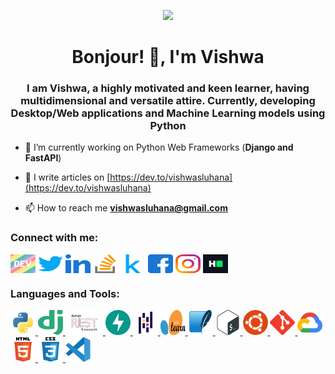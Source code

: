 <p align="center">
  <img src="https://readme-typing-svg.herokuapp.com/?color=%2336BCF7&size=24&center=true&vCenter=true&width=500&height=100&lines=Greetings+and+Salutations!+👋;Welcome+to+my+profile!+🙌;Eat+Sleep+Code+Repeat+💻">
</p>
  
<h1 align="center">Bonjour! 👋, I'm Vishwa</h1>
<h3 align="center">I am Vishwa, a highly motivated and keen learner, having multidimensional and versatile attire. Currently, developing Desktop/Web applications and Machine Learning models using Python</h3>

- 🌱 I’m currently working on Python Web Frameworks (**Django and FastAPI**)

- 📝 I write articles on [https://dev.to/vishwasluhana](https://dev.to/vishwasluhana)

- 📫 How to reach me **vishwasluhana@gmail.com**

<h3 align="left">Connect with me:</h3>
<p align="left">
<a href="https://dev.to/vishwasluhana" target="blank"><img align="center" src="icons/devto.svg" alt="vishwasluhana" height="30" width="40" /></a>
<a href="https://twitter.com/vixvos" target="blank"><img align="center" src="icons/twitter.svg" alt="vixvos" height="30" width="40" /></a>
<a href="https://linkedin.com/in/vishwa-mittar-b1980b201" target="blank"><img align="center" src="icons/linked-in.svg" alt="vishwa-mittar-b1980b201" height="30" width="40" /></a>
<a href="https://stackoverflow.com/users/11834577" target="blank"><img align="center" src="icons/stack-overflow.svg" alt="11834577" height="30" width="40" /></a>
<a href="https://kaggle.com/vishwasluhana" target="blank"><img align="center" src="icons/kaggle.svg" alt="vishwasluhana" height="30" width="40" /></a>
<a href="https://fb.com/luhanavishwas" target="blank"><img align="center" src="icons/facebook.svg" alt="luhanavishwas" height="30" width="40" /></a>
<a href="https://instagram.com/vishwas_luhana" target="blank"><img align="center" src="icons/instagram.svg" alt="vishwas_luhana" height="30" width="40" /></a>
<a href="https://www.hackerrank.com/vishwasluhana" target="blank"><img align="center" src="icons/hackerrank.svg" alt="vishwasluhana" height="30" width="40" /></a>
</p>

<h3 align="left">Languages and Tools:</h3>
<p align="left">
<a href="https://www.python.org" target="_blank" rel="noreferrer"> <img src="icons/python.svg" alt="python" width="40" height="40"/> </a>
<a href="https://www.djangoproject.com/" target="_blank" rel="noreferrer"> <img src="icons/django.svg" alt="django" width="40" height="40"/> </a>
<a href="https://www.django-rest-framework.org/" target="_blank" rel="noreferrer"> <img src="icons/drf.png" alt="django-rest-framework" width="60" height="40"/> </a>
<a href="https://fastapi.tiangolo.com/" target="_blank" rel="noreferrer"> <img src="icons/fastapi.svg" alt="fastAPI" width="40" height="40"/> </a>
<a href="https://pandas.pydata.org/" target="_blank" rel="noreferrer"> <img src="icons/pandas.svg" alt="pandas" width="40" height="40"/> </a>
<a href="https://scikit-learn.org/" target="_blank" rel="noreferrer"> <img src="icons/scikit_learn.svg" alt="scikit_learn" width="40" height="40"/> </a>
<a href="https://www.sqlite.org/" target="_blank" rel="noreferrer"> <img src="icons/sqlite.svg" alt="sqlite" width="40" height="40"/> </a>
<a href="https://www.gnu.org/software/bash/" target="_blank" rel="noreferrer"> <img src="icons/bash.svg" alt="bash" width="40" height="40"/> </a>
<a href="https://ubuntu.com/" target="_blank" rel="noreferrer"> <img src="icons/ubuntu.svg" alt="ubuntu" width="40" height="40"/> </a>
<a href="https://git-scm.com/" target="_blank" rel="noreferrer"> <img src="icons/git-scm.svg" alt="git" width="40" height="40"/> </a>
<a href="https://cloud.google.com" target="_blank" rel="noreferrer"> <img src="icons/google_cloud.svg" alt="gcp" width="40" height="40"/> </a>
<a href="https://www.w3.org/html/" target="_blank" rel="noreferrer"> <img src="icons/html5.svg" alt="html5" width="40" height="40"/> </a>
<a href="https://devdocs.io/css/" target="_blank" rel="noreferrer"> <img src="icons/css3.svg" alt="css3" width="40" height="40"/> </a>
<a href="https://code.visualstudio.com/" target="_blank" rel="noreferrer"> <img src="icons/vscode.svg" alt="vscode" width="40" height="40"/> </a>
</p>
